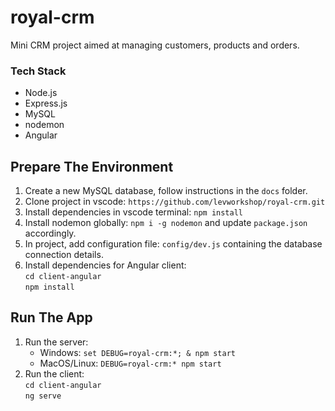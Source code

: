 # royal-crm

Mini CRM project aimed at managing customers, products and orders.

### Tech Stack
* Node.js
* Express.js
* MySQL
* nodemon
* Angular

## Prepare The Environment
1. Create a new MySQL database, follow instructions in the `docs` folder.
2. Clone project in vscode: `https://github.com/levworkshop/royal-crm.git`
3. Install dependencies in vscode terminal: `npm install`
4. Install nodemon globally: `npm i -g nodemon` and update `package.json` accordingly.
5. In project, add configuration file: `config/dev.js` containing the database connection details.
6. Install dependencies for Angular client:   
`cd client-angular`  
`npm install`

## Run The App
1. Run the server:
    * Windows: `set DEBUG=royal-crm:*; & npm start`
    * MacOS/Linux: `DEBUG=royal-crm:* npm start`
2. Run the client:  
`cd client-angular`  
`ng serve`

